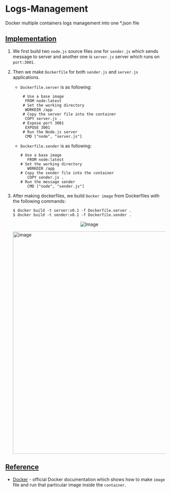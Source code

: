 # Logs-Management
Docker multiple containers logs management into one *.json file

## [Implementation](https://github.com/af4092/Logs-Management/tree/main/docker_logs_test)

1. We first build two `node.js` source files one for `sender.js` which sends message to server and another one is `server.js` server which runs on `port:3001`.
2. Then we make `Dockerfile` for both `sender.js` and `server.js` applications.  

     - `Dockerfile.server` is as following:
       
       ```
        # Use a base image
         FROM node:latest
        # Set the working directory
         WORKDIR /app
        # Copy the server file into the container
         COPY server.js .
        # Expose port 3001
         EXPOSE 3001
        # Run the Node.js server
         CMD ["node", "server.js"]
       ```
       
     - `Dockerfile.sender` is as following:
  
       ```
       # Use a base image
          FROM node:latest
       # Set the working directory
          WORKDIR /app
       # Copy the sender file into the container
          COPY sender.js .
       # Run the message sender
          CMD ["node", "sender.js"]
       ```
3. After making dockerfiles, we build `Docker image` from Dockerfiles with the following commands:

   ```
   $ docker build -t server:v0.1 -f Dockerfile.server .
   $ docker build -t sender:v0.1 -f Dockerfile.sender .
   ```

     <p align="center">
         <img src="https://github.com/af4092/Logs-Management/assets/24220136/5327a988-4ba0-44fa-81bf-dab47a16cd61.png" alt="Image">
      </p>
      
   <img width="700" alt="image" src="https://github.com/af4092/Logs-Management/assets/24220136/5327a988-4ba0-44fa-81bf-dab47a16cd61">


## [Reference]()

- [Docker](https://docs.docker.com/) - official Docker documentation which shows how to make `image` file and run that particular image inside the `container`.
